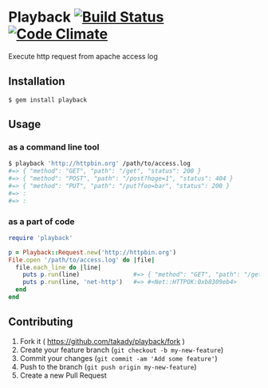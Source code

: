 # Playback [![Build Status](https://travis-ci.org/takady/playback.svg?branch=master)](https://travis-ci.org/takady/playback) [![Code Climate](https://codeclimate.com/github/takady/playback/badges/gpa.svg)](https://codeclimate.com/github/takady/playback)
Execute http request from apache access log

## Installation

    $ gem install playback

## Usage

### as a command line tool
```sh
$ playback 'http://httpbin.org' /path/to/access.log
#=> { "method": "GET", "path": "/get", "status": 200 }
#=> { "method": "POST", "path": "/post?hoge=1", "status": 404 }
#=> { "method": "PUT", "path": "/put?foo=bar", "status": 200 }
#=> :
#=> :
```

### as a part of code
```ruby
require 'playback'

p = Playback::Request.new('http://httpbin.org')
File.open '/path/to/access.log' do |file|
  file.each_line do |line|
    puts p.run(line)               #=> { "method": "GET", "path": "/get", "status": 200 }
    puts p.run(line, 'net-http')   #=> #<Net::HTTPOK:0xb8309eb4>
  end
end
```

## Contributing

1. Fork it ( https://github.com/takady/playback/fork )
2. Create your feature branch (`git checkout -b my-new-feature`)
3. Commit your changes (`git commit -am 'Add some feature'`)
4. Push to the branch (`git push origin my-new-feature`)
5. Create a new Pull Request
